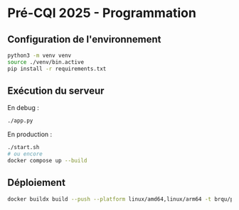 # Pré-CQI 2025 - Programmation

## Configuration de l'environnement

```bash
python3 -m venv venv
source ./venv/bin.active
pip install -r requirements.txt
```

## Exécution du serveur

En debug :
```bash
./app.py
```

En production :
```bash
./start.sh
# ou encore
docker compose up --build
```

## Déploiement

```bash
docker buildx build --push --platform linux/amd64,linux/arm64 -t brqu/pre-cqi-prog-2025:latest .
```
